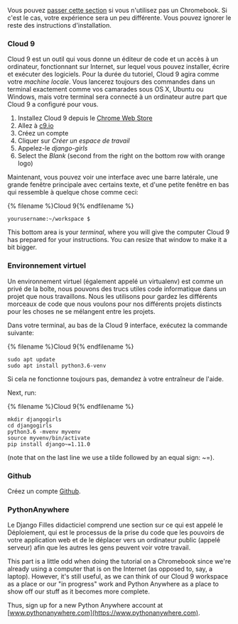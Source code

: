 Vous pouvez [passer cette section](http://tutorial.djangogirls.org/en/installation/#install-python) si vous n'utilisez pas un Chromebook. Si c'est le cas, votre expérience sera un peu différente. Vous pouvez ignorer le reste des instructions d'installation.

### Cloud 9

Cloud 9 est un outil qui vous donne un éditeur de code et un accès à un ordinateur, fonctionnant sur Internet, sur lequel vous pouvez installer, écrire et exécuter des logiciels. Pour la durée du tutoriel, Cloud 9 agira comme votre *machine locale*. Vous lancerez toujours des commandes dans un terminal exactement comme vos camarades sous OS X, Ubuntu ou Windows, mais votre terminal sera connecté à un ordinateur autre part que Cloud 9 a configuré pour vous.

1. Installez Cloud 9 depuis le [Chrome Web Store](https://chrome.google.com/webstore/detail/cloud9/nbdmccoknlfggadpfkmcpnamfnbkmkcp)
2. Allez à [c9.io](https://c9.io)
3. Créez un compte
4. Cliquer sur *Créer un espace de travail*
5. Appelez-le *django-girls*
6. Select the *Blank* (second from the right on the bottom row with orange logo)

Maintenant, vous pouvez voir une interface avec une barre latérale, une grande fenêtre principale avec certains texte, et d'une petite fenêtre en bas qui ressemble à quelque chose comme ceci:

{% filename %}Cloud 9{% endfilename %}

    yourusername:~/workspace $
    

This bottom area is your *terminal*, where you will give the computer Cloud 9 has prepared for your instructions. You can resize that window to make it a bit bigger.

### Environnement virtuel

Un environnement virtuel (également appelé un virtualenv) est comme un privé de la boîte, nous pouvons des trucs utiles code informatique dans un projet que nous travaillons. Nous les utilisons pour gardez les différents morceaux de code que nous voulons pour nos différents projets distincts pour les choses ne se mélangent entre les projets.

Dans votre terminal, au bas de la Cloud 9 interface, exécutez la commande suivante:

{% filename %}Cloud 9{% endfilename %}

    sudo apt update
    sudo apt install python3.6-venv
    

Si cela ne fonctionne toujours pas, demandez à votre entraîneur de l'aide.

Next, run:

{% filename %}Cloud 9{% endfilename %}

    mkdir djangogirls
    cd djangogirls
    python3.6 -mvenv myvenv
    source myvenv/bin/activate
    pip install django~=1.11.0
    

(note that on the last line we use a tilde followed by an equal sign: ~=).

### Github

Créez un compte [Github](https://github.com).

### PythonAnywhere

Le Django Filles didacticiel comprend une section sur ce qui est appelé le Déploiement, qui est le processus de la prise du code que les pouvoirs de votre application web et de le déplacer vers un ordinateur public (appelé serveur) afin que les autres les gens peuvent voir votre travail.

This part is a little odd when doing the tutorial on a Chromebook since we're already using a computer that is on the Internet (as opposed to, say, a laptop). However, it's still useful, as we can think of our Cloud 9 workspace as a place or our "in progress" work and Python Anywhere as a place to show off our stuff as it becomes more complete.

Thus, sign up for a new Python Anywhere account at [www.pythonanywhere.com](https://www.pythonanywhere.com).